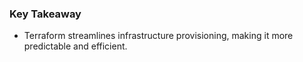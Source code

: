 ### Key Takeaway
- Terraform streamlines infrastructure provisioning, making it more predictable and efficient.
